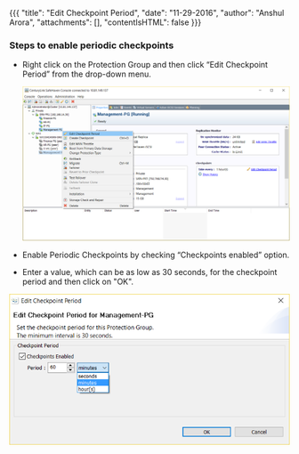 {{{
  "title": "Edit Checkpoint Period",
  "date": "11-29-2016",
  "author": "Anshul Arora",
  "attachments": [],
  "contentIsHTML": false
}}}

### Steps to enable periodic checkpoints

* Right click on the Protection Group and then click “Edit Checkpoint Period” from the drop-down menu.

  ![Create Checkpoint](../images/SH4.0/editcheckpoint1.png)  

*  Enable Periodic Checkpoints by checking “Checkpoints enabled” option.  

*  Enter a value, which can be as low as 30 seconds, for the checkpoint period and then click on "OK".

  ![Create Checkpoint](../images/SH4.0/editcheckpoint2.png)
